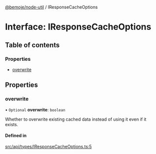 [@bemoje/node-util](/docs/index.md) / IResponseCacheOptions

# Interface: IResponseCacheOptions

## Table of contents

### Properties

- [overwrite](/docs/interfaces/IResponseCacheOptions.md#overwrite)

## Properties

### overwrite

• `Optional` **overwrite**: `boolean`

Whether to overwrite existing cached data instead of using it even if it exists.

#### Defined in

[src/api/types/IResponseCacheOptions.ts:5](https://github.com/bemoje/bemoje-node-util/blob/f65e483/src/api/types/IResponseCacheOptions.ts#L5)
